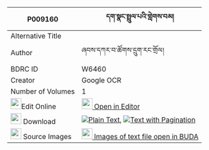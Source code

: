 |P009160|དག་སྣང་སྤྲུལ་པའི་གླེགས་བམ། 
| --- | --- 
|Alternative Title |
|Author| ཞབས་དཀར་བ་ཚོགས་དྲུག་རང་གྲོལ།
|BDRC ID | W6460
|Creator | Google OCR
|Number of Volumes| 1
|<img width="25" src="https://img.icons8.com/color/25/000000/edit-property.png">Edit Online| [<img width="25" src="https://avatars.githubusercontent.com/u/45091458?s=200&v=4"> Open in Editor](http://editor.openpecha.org/P009160)
|<img width="25" src="https://img.icons8.com/fluent/48/000000/download-2.png"/>  Download | [![](https://img.icons8.com/color/20/000000/txt.png)Plain Text](https://github.com/Openpecha/P009160/releases/download/v1/daknang_trulpa_i_lekbam_plain_P009160.zip), [![](https://img.icons8.com/color/20/000000/txt.png)Text with Pagination](https://github.com/Openpecha/P009160/releases/download/v1/daknang_trulpa_i_lekbam_pages_P009160.zip)
|<img width="25" src="https://img.icons8.com/plasticine/100/000000/pictures-folder.png"/>  Source Images | [<img width="25" src="https://library.bdrc.io/icons/BUDA-small.svg"> Images of text file open in BUDA](https://library.bdrc.io/show/bdr:W6460)